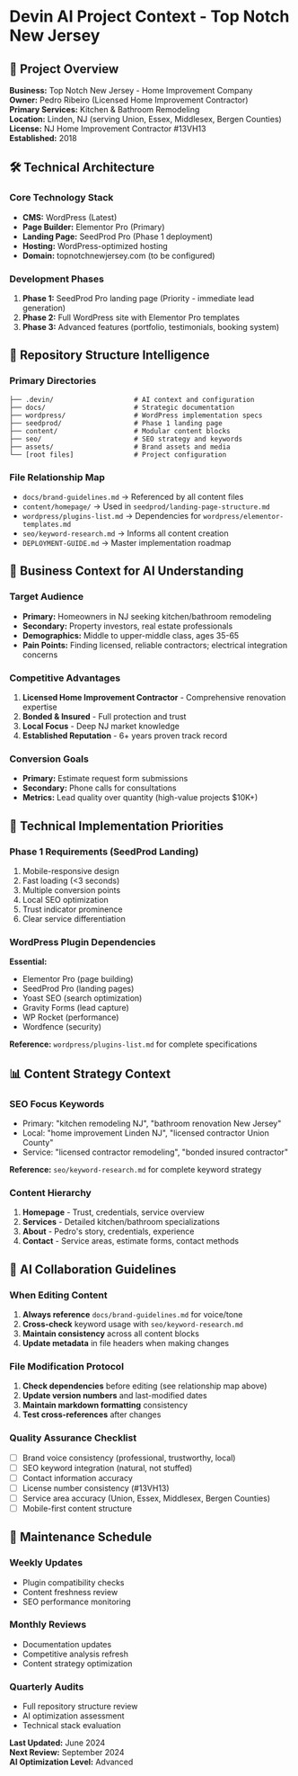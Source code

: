 # Devin AI Project Context - Top Notch New Jersey

## 🎯 Project Overview

**Business:** Top Notch New Jersey - Home Improvement Company  
**Owner:** Pedro Ribeiro (Licensed Home Improvement Contractor)  
**Primary Services:** Kitchen & Bathroom Remodeling  
**Location:** Linden, NJ (serving Union, Essex, Middlesex, Bergen Counties)  
**License:** NJ Home Improvement Contractor #13VH13  
**Established:** 2018  

## 🛠 Technical Architecture

### Core Technology Stack
- **CMS:** WordPress (Latest)
- **Page Builder:** Elementor Pro (Primary)
- **Landing Page:** SeedProd Pro (Phase 1 deployment)
- **Hosting:** WordPress-optimized hosting
- **Domain:** topnotchnewjersey.com (to be configured)

### Development Phases
1. **Phase 1:** SeedProd Pro landing page (Priority - immediate lead generation)
2. **Phase 2:** Full WordPress site with Elementor Pro templates
3. **Phase 3:** Advanced features (portfolio, testimonials, booking system)

## 📁 Repository Structure Intelligence

### Primary Directories
```
├── .devin/                    # AI context and configuration
├── docs/                      # Strategic documentation
├── wordpress/                 # WordPress implementation specs
├── seedprod/                  # Phase 1 landing page
├── content/                   # Modular content blocks
├── seo/                       # SEO strategy and keywords
├── assets/                    # Brand assets and media
└── [root files]               # Project configuration
```

### File Relationship Map
- `docs/brand-guidelines.md` → Referenced by all content files
- `content/homepage/` → Used in `seedprod/landing-page-structure.md`
- `wordpress/plugins-list.md` → Dependencies for `wordpress/elementor-templates.md`
- `seo/keyword-research.md` → Informs all content creation
- `DEPLOYMENT-GUIDE.md` → Master implementation roadmap

## 🎯 Business Context for AI Understanding

### Target Audience
- **Primary:** Homeowners in NJ seeking kitchen/bathroom remodeling
- **Secondary:** Property investors, real estate professionals
- **Demographics:** Middle to upper-middle class, ages 35-65
- **Pain Points:** Finding licensed, reliable contractors; electrical integration concerns

### Competitive Advantages
1. **Licensed Home Improvement Contractor** - Comprehensive renovation expertise
2. **Bonded & Insured** - Full protection and trust
3. **Local Focus** - Deep NJ market knowledge
4. **Established Reputation** - 6+ years proven track record

### Conversion Goals
- **Primary:** Estimate request form submissions
- **Secondary:** Phone calls for consultations
- **Metrics:** Lead quality over quantity (high-value projects $10K+)

## 🔧 Technical Implementation Priorities

### Phase 1 Requirements (SeedProd Landing)
1. Mobile-responsive design
2. Fast loading (<3 seconds)
3. Multiple conversion points
4. Local SEO optimization
5. Trust indicator prominence
6. Clear service differentiation

### WordPress Plugin Dependencies
**Essential:**
- Elementor Pro (page building)
- SeedProd Pro (landing pages)
- Yoast SEO (search optimization)
- Gravity Forms (lead capture)
- WP Rocket (performance)
- Wordfence (security)

**Reference:** `wordpress/plugins-list.md` for complete specifications

## 📊 Content Strategy Context

### SEO Focus Keywords
- Primary: "kitchen remodeling NJ", "bathroom renovation New Jersey"
- Local: "home improvement Linden NJ", "licensed contractor Union County"
- Service: "licensed contractor remodeling", "bonded insured contractor"

**Reference:** `seo/keyword-research.md` for complete keyword strategy

### Content Hierarchy
1. **Homepage** - Trust, credentials, service overview
2. **Services** - Detailed kitchen/bathroom specializations
3. **About** - Pedro's story, credentials, experience
4. **Contact** - Service areas, estimate forms, contact methods

## 🚀 AI Collaboration Guidelines

### When Editing Content
1. **Always reference** `docs/brand-guidelines.md` for voice/tone
2. **Cross-check** keyword usage with `seo/keyword-research.md`
3. **Maintain consistency** across all content blocks
4. **Update metadata** in file headers when making changes

### File Modification Protocol
1. **Check dependencies** before editing (see relationship map above)
2. **Update version numbers** and last-modified dates
3. **Maintain markdown formatting** consistency
4. **Test cross-references** after changes

### Quality Assurance Checklist
- [ ] Brand voice consistency (professional, trustworthy, local)
- [ ] SEO keyword integration (natural, not stuffed)
- [ ] Contact information accuracy
- [ ] License number consistency (#13VH13)
- [ ] Service area accuracy (Union, Essex, Middlesex, Bergen Counties)
- [ ] Mobile-first content structure

## 📅 Maintenance Schedule

### Weekly Updates
- Plugin compatibility checks
- Content freshness review
- SEO performance monitoring

### Monthly Reviews
- Documentation updates
- Competitive analysis refresh
- Content strategy optimization

### Quarterly Audits
- Full repository structure review
- AI optimization assessment
- Technical stack evaluation

**Last Updated:** June 2024  
**Next Review:** September 2024  
**AI Optimization Level:** Advanced
